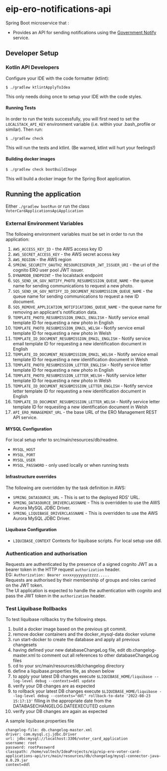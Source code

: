 # eip-ero-notifications-api
Spring Boot microservice that :
- Provides an API for sending notifications using the [Government Notify](https://www.notifications.service.gov.uk/documentation) service.

## Developer Setup
### Kotlin API Developers

Configure your IDE with the code formatter (ktlint):
```
$ ./gradlew ktlintApplyToIdea
```
This only needs doing once to setup your IDE with the code styles.

#### Running Tests
In order to run the tests successfully, you will first need to set the `LOCALSTACK_API_KEY` environment variable (i.e.
within your .bash_profile or similar). Then run:
```
$ ./gradlew check
```
This will run the tests and ktlint. (Be warned, ktlint will hurt your feelings!)

#### Building docker images
```
$ ./gradlew check bootBuildImage
```
This will build a docker image for the Spring Boot application.

## Running the application
Either `./gradlew bootRun` or run the class `VoterCardApplicationsApiApplication`

### External Environment Variables
The following environment variables must be set in order to run the application:
1. `AWS_ACCESS_KEY_ID` - the AWS access key ID
2. `AWS_SECRET_ACCESS_KEY` - the AWS secret access key
3. `AWS_REGION` - the AWS region
4. `SPRING_SECURITY_OAUTH2_RESOURCESERVER_JWT_ISSUER_URI` - the uri of the cognito ERO user pool JWT issuer.
5. `DYNAMODB_ENDPOINT` - the localstack endpoint
6. `SQS_SEND_UK_GOV_NOTIFY_PHOTO_RESUBMISSION_QUEUE_NAME` - the queue name for sending communications to request a new photo.
7. `SQS_SEND_UK_GOV_NOTIFY_ID_DOCUMENT_RESUBMISSION_QUEUE_NAME` - the queue name for sending communications to request a new ID document.
8. `SQS_REMOVE_APPLICATION_NOTIFICATIONS_QUEUE_NAME` - the queue name for removing an applicant's notification data.
9. `TEMPLATE_PHOTO_RESUBMISSION_EMAIL_ENGLISH` - Notify service email template ID for requesting a new photo in English
10. `TEMPLATE_PHOTO_RESUBMISSION_EMAIL_WELSH` - Notify service email template ID for requesting a new photo in Welsh
11. `TEMPLATE_ID_DOCUMENT_RESUBMISSION_EMAIL_ENGLISH` - Notify service email template ID for requesting a new identification document in English
12. `TEMPLATE_ID_DOCUMENT_RESUBMISSION_EMAIL_WELSH` - Notify service email template ID for requesting a new identification document in Welsh
13. `TEMPLATE_PHOTO_RESUBMISSION_LETTER_ENGLISH` - Notify service letter template ID for requesting a new photo in English
14. `TEMPLATE_PHOTO_RESUBMISSION_LETTER_WELSH` - Notify service letter template ID for requesting a new photo in Welsh
15. `TEMPLATE_ID_DOCUMENT_RESUBMISSION_LETTER_ENGLISH` - Notify service letter template ID for requesting a new identification document in English
16. `TEMPLATE_ID_DOCUMENT_RESUBMISSION_LETTER_WELSH` - Notify service letter template ID for requesting a new identification document in Welsh
17. `API_ERO_MANAGEMENT_URL` - the base URL of the ERO Management REST API service.

#### MYSQL Configuration
For local setup refer to src/main/resources/db/readme.
* `MYSQL_HOST`
* `MYSQL_PORT`
* `MYSQL_USER`
* `MYSQL_PASSWORD` - only used locally or when running tests

#### Infrastructure overrides
The following are overridden by the task definition in AWS:
* `SPRING_DATASOURCE_URL` - This is set to the deployed RDS' URL.
* `SPRING_DATASOURCE_DRIVERCLASSNAME` - This is overridden to use the AWS Aurora MySQL JDBC Driver.
* `SPRING_LIQUIBASE_DRIVERCLASSNAME` - This is overridden to use the AWS Aurora MySQL JDBC Driver.

#### Liquibase Configuration
* `LIQUIBASE_CONTEXT` Contexts for liquibase scripts.
  For local setup use ddl.

### Authentication and authorisation
Requests are authenticated by the presence of a signed cognito JWT as a bearer token in the HTTP request `authorization` header.  
EG: `Authorization: Bearer xxxxxyyyyyyzzzzz.....`  
Requests are authorised by their membership of groups and roles carried on the JWT token.  
The UI application is expected to handle the authentication with cognito and pass the JWT token in the `authorization` header.

### Test Liquibase Rollbacks
To test liquibase rollbacks try the following steps.
1. build a docker image based on the previous git commit.
2. remove docker containers and the docker_mysql-data docker volume
3. run start-docker to create the database and apply all previous changesets
4. having defined your new databaseChangeLog file, edit db.changelog-master.xml to comment out all references to other databaseChangeLog files
5. cd to your src/main/resources/db/changelog directory
6. define a liquibase.properties file, as shown below
7. to apply your latest DB changes execute `$LIQUIBASE_HOME/liquibase --log-level debug --contexts=ddl update`
8. verify your DB changes are as expected
9. to rollback your latest DB changes execute `$LIQUIBASE_HOME/liquibase --log-level debug --contexts="ddl" rollback-to-date '2022-08-23 15:17:13'` filling in the appropriate date from the DATABASECHANGELOG.DATEEXECUTED column
10. verify your DB changes are again as expected

A sample liquibase.properties file

```shell
changelog-file: db.changelog-master.xml
driver: com.mysql.cj.jdbc.Driver
url: jdbc:mysql://localhost:3306/voter_card_application
username: root
password: rootPassword
classpath: /home/valtech/IdeaProjects/eip/eip-ero-voter-card-applications-api/src/main/resources/db/changelog/mysql-connector-java-8.0.29.jar
context=ddl
```